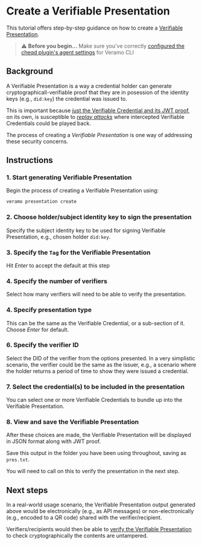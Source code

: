 # Create a Verifiable Presentation

This tutorial offers step-by-step guidance on how to create a [Verifiable Presentation](https://w3c-ccg.github.io/vp-request-spec/).

> ⚠️ **Before you begin...** Make sure you've correctly [configured the cheqd plugin's agent settings](../setup/) for Veramo CLI

## Background

A Verifiable Presentation is a way a credential holder can generate cryptographicall-verifiable proof that they are in posession of the identity keys (e.g., `did:key`) the credential was issued to.

This is important because [just the Verifiable Credential and its JWT proof](verify-jwt-credential.md), on its own, is susceptible to [_replay attacks_](https://en.wikipedia.org/wiki/Replay\_attack) where intercepted Verifiable Credentials could be played back.

The process of creating a _Verifiable Presentation_ is one way of addressing these security concerns.

## Instructions

### 1. Start generating Verifiable Presentation

Begin the process of creating a Verifiable Presentation using:

```bash
veramo presentation create
```

### 2. Choose holder/subject identity key to sign the presentation

Specify the subject identity key to be used for signing Verifiable Presentation, e.g., chosen holder `did:key`.

### 3. Specify the `Tag` for the Verifiable Presentation

Hit _Enter_ to accept the default at this step

### 4. Specify the number of verifiers

Select how many verifiers will need to be able to verify the presentation.

### 4. Specify presentation type

This can be the same as the Verifiable Credential, or a sub-section of it. Choose _Enter_ for default.

### 6. Specify the verifier ID

Select the DID of the verifier from the options presented. In a very simplistic scenario, the verifier could be the same as the issuer, e.g., a scenario where the holder returns a period of time to show they were issued a credential.

### 7. Select the credential(s) to be included in the presentation

You can select one or more Verifiable Credentials to bundle up into the Verifiable Presentation.

### 8. View and save the Verifiable Presentation

After these choices are made, the Verifiable Presentation will be displayed in JSON format along with JWT proof.

Save this output in the folder you have been using throughout, saving as `pres.txt`.

You will need to call on this to verify the presentation in the next step.

## Next steps

In a real-world usage scenario, the Verifiable Presentation output generated above would be electronically (e.g., as API messages) or non-electronically (e.g., encoded to a QR code) shared with the verifier/recipient.

Verifiers/recipients would then be able to [verify the Verifiable Presentation](verify-jwt-presentation.md) to check cryptographically the contents are untampered.

